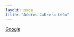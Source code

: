 ```yaml
---
layout: page
title: "Andrés Cabrera León"
---
```


[Google](https://www.google.com/search?q=Andr%C3%A9s+Cabrera+Le%C3%B3n)
